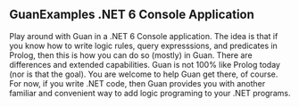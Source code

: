 ## GuanExamples .NET 6 Console Application

Play around with Guan in a .NET 6 Console application. The idea is that if you know how to write logic rules, query expresssions, and predicates in Prolog, then this is how you can do so (mostly) in Guan. There are differences and extended capabilities. Guan is not 100% like Prolog today (nor is that the goal). You are welcome to help Guan get there, of course. For now, if you write .NET code, then Guan provides you with another familiar and convenient way to add logic programing to your .NET programs.
